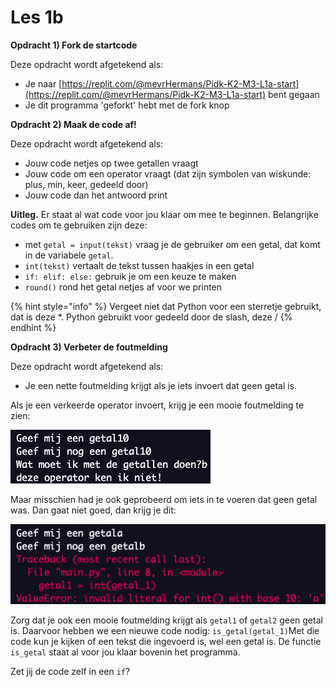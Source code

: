 # Les 1b

**Opdracht 1) Fork de startcode**&#x20;

Deze opdracht wordt afgetekend als:

* Je naar [https://replit.com/@mevrHermans/Pidk-K2-M3-L1a-start](https://replit.com/@mevrHermans/Pidk-K2-M3-L1a-start) bent gegaan
* Je dit programma 'geforkt' hebt met de fork knop

**Opdracht 2) Maak de code af!**

Deze opdracht wordt afgetekend als:

* Jouw code netjes op twee getallen vraagt
* Jouw code om een operator vraagt (dat zijn symbolen van wiskunde: plus, min, keer, gedeeld door)
* Jouw code dan het antwoord print

**Uitleg.** Er staat al wat code voor jou klaar om mee te beginnen. Belangrijke codes om te gebruiken zijn deze:

* met `getal = input(tekst)` vraag je de gebruiker om een getal, dat komt in de variabele `getal`.&#x20;
* `int(tekst)` vertaalt de tekst tussen haakjes in een getal
* `if: elif: else:` gebruik je om een keuze te maken
* `round()` rond het getal netjes af voor we printen

{% hint style="info" %}
Vergeet niet dat Python voor een sterretje gebruikt, dat is deze \*. Python gebruikt voor gedeeld door de slash, deze /
{% endhint %}

**Opdracht 3) Verbeter de foutmelding**

Deze opdracht wordt afgetekend als:

* Je een nette foutmelding krijgt als je iets invoert dat geen getal is.

Als je een verkeerde operator invoert, krijg je een mooie foutmelding te zien:

![](<../../.gitbook/assets/image (7) (1).png>)

Maar misschien had je ook geprobeerd om iets in te voeren dat geen getal was. Dan gaat niet goed, dan krijg je dit:&#x20;

![](<../../.gitbook/assets/image (5).png>)

Zorg dat je ook een mooie foutmelding krijgt als `getal1` of `getal2` geen getal is. Daarvoor hebben we een nieuwe code nodig: `is_getal(getal_1)`Met die code kun je kijken of een tekst die ingevoerd is, wel een getal is. De functie `is_getal` staat al voor jou klaar bovenin het programma.

Zet jij de code zelf in een `if`?
